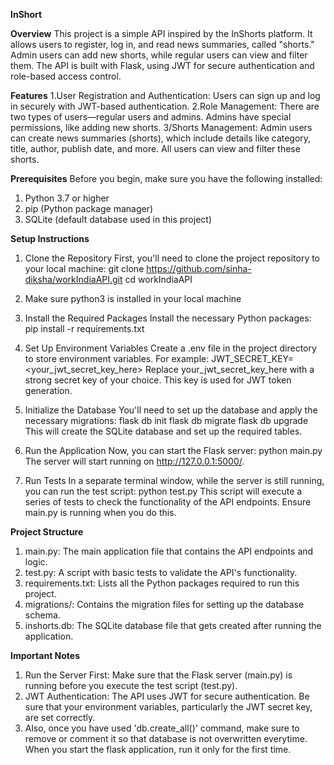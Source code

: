 **InShort**

**Overview**
This project is a simple API inspired by the InShorts platform. It allows users to register, log in, and read news summaries, called "shorts." Admin users can add new shorts, while regular users can view and filter them. The API is built with Flask, using JWT for secure authentication and role-based access control.

**Features**
1.User Registration and Authentication: Users can sign up and log in securely with JWT-based authentication.
2.Role Management: There are two types of users—regular users and admins. Admins have special permissions, like adding new shorts.
3/Shorts Management: Admin users can create news summaries (shorts), which include details like category, title, author, publish date, and more. All users can view and filter these shorts.


**Prerequisites**
Before you begin, make sure you have the following installed:
1. Python 3.7 or higher
2. pip (Python package manager)
3. SQLite (default database used in this project)

   
**Setup Instructions**
1. Clone the Repository
  First, you'll need to clone the project repository to your local machine:
  git clone https://github.com/sinha-diksha/workIndiaAPI.git
  cd workIndiaAPI

3. Make sure python3 is installed in your local machine
   
4. Install the Required Packages
    Install the necessary Python packages:
    pip install -r requirements.txt
   
5. Set Up Environment Variables
    Create a .env file in the project directory to store environment variables. For example:
    JWT_SECRET_KEY=<your_jwt_secret_key_here>
    Replace your_jwt_secret_key_here with a strong secret key of your choice. This key is used for JWT token generation.

6. Initialize the Database
    You'll need to set up the database and apply the necessary migrations:
    flask db init
    flask db migrate
    flask db upgrade
This will create the SQLite database and set up the required tables.

7. Run the Application
    Now, you can start the Flask server:
    python main.py
    The server will start running on http://127.0.0.1:5000/.

8. Run Tests
    In a separate terminal window, while the server is still running, you can run the test script:
    python test.py
    This script will execute a series of tests to check the functionality of the API endpoints. Ensure main.py is running when you do this.

**Project Structure**
1. main.py: The main application file that contains the API endpoints and logic.
2. test.py: A script with basic tests to validate the API's functionality.
3. requirements.txt: Lists all the Python packages required to run this project.
4. migrations/: Contains the migration files for setting up the database schema.
5. inshorts.db: The SQLite database file that gets created after running the application.
   
**Important Notes**
1. Run the Server First: Make sure that the Flask server (main.py) is running before you execute the test script (test.py).
2. JWT Authentication: The API uses JWT for secure authentication. Be sure that your environment variables, particularly the JWT secret key, are set correctly.
3. Also, once you have used 'db.create_all()' command, make sure to remove or comment it so that database is not overwritten everytime. When you start the flask application, run it only for the first time.
